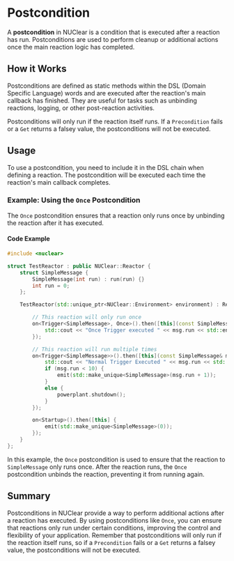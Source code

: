 # Postcondition

A **postcondition** in NUClear is a condition that is executed after a reaction has run.
Postconditions are used to perform cleanup or additional actions once the main reaction logic has completed.

## How it Works

Postconditions are defined as static methods within the DSL (Domain Specific Language) words and are executed after the reaction's main callback has finished. They are useful for tasks such as unbinding reactions, logging, or other post-reaction activities.

Postconditions will only run if the reaction itself runs. If a `Precondition` fails or a `Get` returns a falsey value, the postconditions will not be executed.

## Usage

To use a postcondition, you need to include it in the DSL chain when defining a reaction. The postcondition will be executed each time the reaction's main callback completes.

### Example: Using the `Once` Postcondition

The `Once` postcondition ensures that a reaction only runs once by unbinding the reaction after it has executed.

#### Code Example

```cpp
#include <nuclear>

struct TestReactor : public NUClear::Reactor {
    struct SimpleMessage {
        SimpleMessage(int run) : run(run) {}
        int run = 0;
    };

    TestReactor(std::unique_ptr<NUClear::Environment> environment) : Reactor(std::move(environment)) {

        // This reaction will only run once
        on<Trigger<SimpleMessage>, Once>().then([this](const SimpleMessage& msg) {
            std::cout << "Once Trigger executed " << msg.run << std::endl;
        });

        // This reaction will run multiple times
        on<Trigger<SimpleMessage>>().then([this](const SimpleMessage& msg) {
            std::cout << "Normal Trigger Executed " << msg.run << std::endl;
            if (msg.run < 10) {
                emit(std::make_unique<SimpleMessage>(msg.run + 1));
            }
            else {
                powerplant.shutdown();
            }
        });

        on<Startup>().then([this] {
            emit(std::make_unique<SimpleMessage>(0));
        });
    }
};
```

In this example, the `Once` postcondition is used to ensure that the reaction to `SimpleMessage` only runs once. After the reaction runs, the `Once` postcondition unbinds the reaction, preventing it from running again.

## Summary

Postconditions in NUClear provide a way to perform additional actions after a reaction has executed. By using postconditions like `Once`, you can ensure that reactions only run under certain conditions, improving the control and flexibility of your application. Remember that postconditions will only run if the reaction itself runs, so if a `Precondition` fails or a `Get` returns a falsey value, the postconditions will not be executed.
